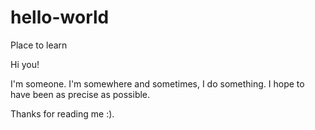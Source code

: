 # hello-world
Place to learn

Hi you!

I'm someone. I'm somewhere and sometimes, I do something. 
I hope to have been as precise as possible.

Thanks for reading me :).
